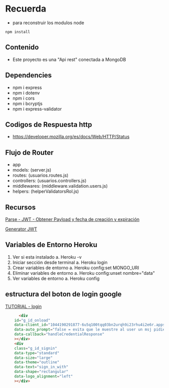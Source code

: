 # Recuerda

- para reconstruir los modulos node

``` npm install ```

## Contenido

- Este proyecto es una "Api rest" conectada a MongoDB

## Dependencies

- npm i express
- npm i dotenv
- npm i cors
- npm i bcryptjs
- npm i express-validator

## Codigos de Respuesta http

- <https://developer.mozilla.org/es/docs/Web/HTTP/Status>

## Flujo de Router

- app
- models: (server.js)
- routes: (usuarios.routes.js)
- controllers: (usuarios.controllers.js)
- middlewares: (middleware.validation.users.js)
- helpers: (helperValidatorsRol.js)

## Recursos

[Parse - JWT - Obtener Payload y fecha de creación y expiración](https://gist.github.com/Klerith/44ee5349fa13699d9c5f1e82b3be040e)

[Generator JWT](https://jwt.io/)

## Variables de Entorno Heroku

 1. Ver si esta instalado
  a. Heroku -v
 2. Iniciar sección desde terminal
  a. Heroku login
 3. Crear variables de entorno
  a. Heroku config:set MONGO_URI
 4. Eliminar variables de entorno
  a. Heroku config:unset nombre="data"
 5. Ver variables de entorno
    a. Heroku config

## estructura del boton de login google

[TUTORIAL - login](https://developers.google.com/identity/gsi/web)

``` html
      <div
    id="g_id_onload"
    data-client_id="1044190291877-6u5q100tqq03bn2urqh9i23rhu4i2e6r.apps.googleusercontent.com"
    data-auto_prompt="false = evita que le muestre al user un msj pidiendo se autentique" 
    data-callback="handleCredentialResponse"
    ></div>
    <div
    class="g_id_signin"
    data-type="standard"
    data-size="large"
    data-theme="outline"
    data-text="sign_in_with"
    data-shape="rectangular"
    data-logo_alignment="left"
    ></div>
```
